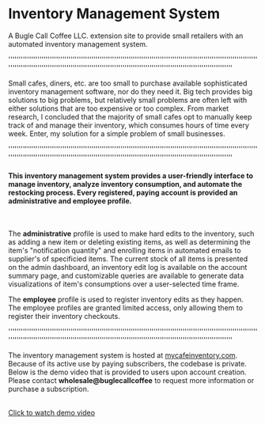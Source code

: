 # Inventory Management System
A Bugle Call Coffee LLC. extension site to provide small retailers with an automated inventory management system.

''''''''''''''''''''''''''''''''''''''''''''''''''''''''''''''''''''''''''''''''''''''''''''''''''''''''''''''''''''''''''''''''''''''''''''''''''''''''''''''''''''''''''''''''''''''''''''''''''''''''''''''''''''''''''''''''''''


Small cafes, diners, etc. are too small to purchase available sophisticated inventory management software, nor do they need it. Big tech provides big solutions to big problems, but relatively small problems are often left with either solutions that are too expensive or too complex. From market research, I concluded that the majority of small cafes opt to manually keep track of and manage their inventory, which consumes hours of time every week. Enter, my solution for a simple problem of small businesses.

''''''''''''''''''''''''''''''''''''''''''''''''''''''''''''''''''''''''''''''''''''''''''''''''''''''''''''''''''''''''''''''''''''''''''''''''''''''''''''''''''''''''''''''''''''''''''''''''''''''''''''''''''''''''''''''''''''

<h4>This inventory management system provides a user-friendly interface to manage inventory, analyze inventory consumption, and automate the restocking process. Every registered, paying account is provided an administrative and employee profile.</h4>
<br>

The <b>administrative</b> profile is used to make hard edits to the inventory, such as adding a new item or deleting existing items, as well as determining the item's "notification quantity" and enrolling items in automated emails to supplier's of specificied items. The current stock of all items is presented on the admin dashboard, an inventory edit log is available on the account summary page, and customizable queries are available to generate data visualizations of item's consumptions over a user-selected time frame.

The <b>employee</b> profile is used to register inventory edits as they happen. The employee profiles are granted limited access, only allowing them to register their inventory checkouts.


''''''''''''''''''''''''''''''''''''''''''''''''''''''''''''''''''''''''''''''''''''''''''''''''''''''''''''''''''''''''''''''''''''''''''''''''''''''''''''''''''''''''''''''''''''''''''''''''''''''''''''''''''''''''''''''''''''

The inventory management system is hosted at [mycafeinventory.com](https://mycafeinventory.com). Because of its active use by paying subscribers, the codebase is private. Below is the demo video that is provided to users upon account creation. Please contact <b>wholesale@buglecallcoffee</b> to request more information or purchase a subscription.

<br>
<a href="https://vimeo.com/850613991?share=copy">Click to watch demo video</a>





